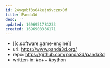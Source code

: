 ```yaml
---
id: 24ygobf3s64kejn9vcznx0f
title: Panda3d
desc: ''
updated: 1696951781233
created: 1696908336171
---
```


- [[c.software.game-engine]]
- url: https://www.panda3d.org/
- repo: https://github.com/panda3d/panda3d
- written-in: #c++ #python